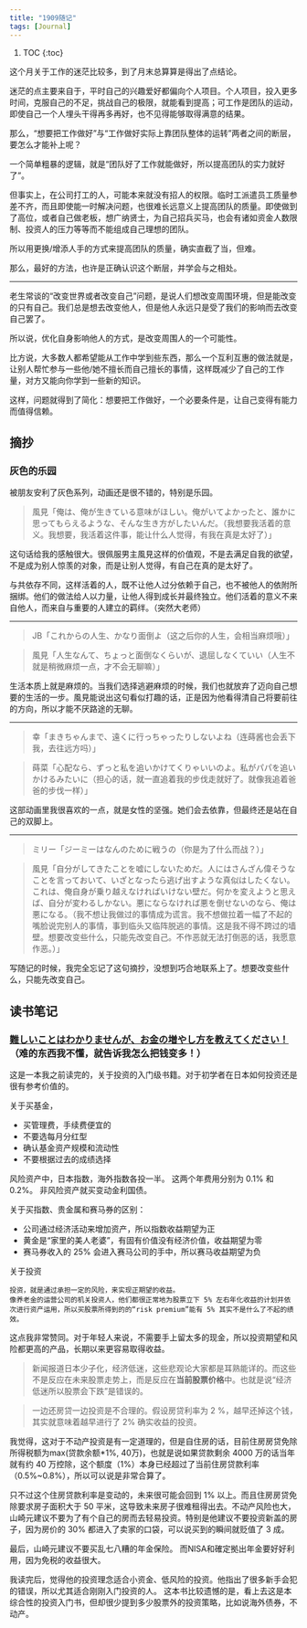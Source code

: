 ```yaml
---
title: "1909随记"
tags: [Journal]
---
```


1. TOC
{:toc}

这个月关于工作的迷茫比较多，到了月末总算算是得出了点结论。

迷茫的点主要来自于，平时自己的兴趣爱好都偏向个人项目。个人项目，投入更多时间，克服自己的不足，挑战自己的极限，就能看到提高；可工作是团队的运动，即使自己一个人埋头干得再多再好，也不见得能够取得满意的结果。

那么，“想要把工作做好”与“工作做好实际上靠团队整体的运转”两者之间的断层，要怎么才能补上呢？

一个简单粗暴的逻辑，就是“团队好了工作就能做好，所以提高团队的实力就好了”。

但事实上，在公司打工的人，可能本来就没有招人的权限。临时工派遣员工质量参差不齐，而且即使能一时解决问题，也很难长远意义上提高团队的质量。即使做到了高位，或者自己做老板，想广纳贤士，为自己招兵买马，也会有诸如资金人数限制、投资人的压力等等而不能组成自己理想的团队。

所以用更换/增添人手的方式来提高团队的质量，确实直截了当，但难。

那么，最好的方法，也许是正确认识这个断层，并学会与之相处。

<hr/>

老生常谈的“改变世界或者改变自己”问题，是说人们想改变周围环境，但是能改变的只有自己。我们总是想去改变他人，但是他人永远只是受了我们的影响而去改变自己罢了。

所以说，优化自身影响他人的方式，是改变周围人的一个可能性。

比方说，大多数人都希望能从工作中学到些东西，那么一个互利互惠的做法就是，让别人帮忙参与一些他/她不擅长而自己擅长的事情，这样既减少了自己的工作量，对方又能向你学到一些新的知识。

这样，问题就得到了简化：想要把工作做好，一个必要条件是，让自己变得有能力而值得信赖。

## 摘抄

### 灰色的乐园

被朋友安利了灰色系列，动画还是很不错的，特别是乐园。

> 風見「俺は、俺が生きている意味がほしい。俺がいてよかったと、誰かに思ってもらえるような、そんな生き方がしたいんだ。（我想要我活着的意义。我想要，我活着这件事，能让什么人觉得，有我在真是太好了）」

这句话给我的感触很大。很佩服男主風見这样的价值观，不是去满足自我的欲望，不是成为别人惊羡的对象，而是让别人觉得，有自己在真的是太好了。

与共依存不同，这样活着的人，既不让他人过分依赖于自己，也不被他人的依附所捆绑。他们的做法给人以力量，让他人得到成长并最终独立。他们活着的意义不来自他人，而来自与重要的人建立的羁绊。（突然大老师）

<hr/>

> JB「これからの人生、かなり面倒よ（这之后你的人生，会相当麻烦哦）」

> 風見「人生なんて、ちょっと面倒なくらいが、退屈しなくていい（人生不就是稍微麻烦一点，才不会无聊嘛）」

生活本质上就是麻烦的。当我们选择逃避麻烦的时候，我们也就放弃了迈向自己想要的生活的一步。風見能说出这句看似打趣的话，正是因为他看得清自己将要前往的方向，所以才能不厌路途的无聊。

<hr/>

> 幸「まきちゃんまで、遠くに行っちゃったりしないよね（连蒔酱也会丢下我，去往远方吗）」

> 蒔菜「心配なら、ずっと私を追いかけてくりゃいいのよ。私がパパを追いかけるみたいに（担心的话，就一直追着我的步伐走就好了。就像我追着爸爸的步伐一样）」

这部动画里我很喜欢的一点，就是女性的坚强。她们会去依靠，但最终还是站在自己的双脚上。

<hr/>

> ミリー「ジーミーはなんのために戦うの（你是为了什么而战？）」

> 風見「自分がしてきたことを嘘にしないためだ。人にはさんざん偉そうなことを言っておいて、いざとなったら逃げ出すような真似はしたくない。これは、俺自身が乗り越えなければいけない壁だ。何かを変えようと思えば、自分が変わるしかない。悪にならなければ悪を倒せないのなら、俺は悪になる。（我不想让我做过的事情成为谎言。我不想做拉着一幅了不起的嘴脸说完别人的事情，事到临头又临阵脱逃的事情。这是我不得不跨过的墙壁。想要改变些什么，只能先改变自己。不作恶就无法打倒恶的话，我愿意作恶。）」

写随记的时候，我完全忘记了这句摘抄，没想到巧合地联系上了。想要改变些什么，只能先改变自己。

## 读书笔记

### [難しいことはわかりませんが、お金の増やし方を教えてください！](https://www.amazon.co.jp/gp/product/B077F4SK36/ref=ppx_yo_dt_b_search_asin_title?ie=UTF8&psc=1)（难的东西我不懂，就告诉我怎么把钱变多！）

这是一本我之前读完的，关于投资的入门级书籍。对于初学者在日本如何投资还是很有参考价值的。

关于买基金，

* 买管理费，手续费便宜的
* 不要选每月分红型
* 确认基金资产规模和流动性
* 不要根据过去的成绩选择

风险资产中，日本指数，海外指数各投一半。
这两个年费用分别为 0.1% 和 0.2%。
非风险资产就买变动金利国债。

关于买指数、贵金属和赛马券的区别：

* 公司通过经济活动来增加资产，所以指数收益期望为正
* 黄金是“家里的美人老婆”，有固有价值没有经济价值，收益期望为零
* 赛马券收入的 25% 会进入赛马公司的手中，所以赛马收益期望为负

关于投资

    投资，就是通过承担一定的风险，来实现正期望的收益。
    像养老金的运营公司的机关投资人，他们都很正常地为股票立下 5% 左右年化收益的计划并依次进行资产运用，所以买股票所得到的的“risk premium”能有 5% 其实不是什么了不起的绩效。

这点我非常赞同。对于年轻人来说，不需要手上留太多的现金，所以投资期望和风险都更高的产品，长期以来更容易取得收益。

> 新闻报道日本少子化，经济低迷，这些悲观论大家都是耳熟能详的。而这些不是反应在未来股票走势上，而是反应在**当前股票价格**中。也就是说“经济低迷所以股票会下跌”是错误的。

> 一边还房贷一边投资是不合理的。假设房贷利率为 2 %，越早还掉这个钱，其实就意味着越早进行了 2% 确实收益的投资。

我觉得，这对于不动产投资是有一定道理的，但是自住房的话，目前住房房贷免除所得税额为max(贷款余额*1%, 40万)，也就是说如果贷款剩余 4000 万的话当年就有约 40 万控除，这个额度（1%）本身已经超过了当前住房贷款利率（0.5%~0.8%），所以可以说是非常合算了。

只不过这个住房贷款利率是变动的，未来很可能会回到 1% 以上。而且住房房贷免除要求房子面积大于 50 平米，这导致未来房子很难租得出去。不动产风险也大，山崎元建议不要为了有个自己的房而去轻易投资。特别是他建议不要投资新盖的房子，因为房价的 30% 都进入了卖家的口袋，可以说买到的瞬间就贬值了 3 成。

最后，山崎元建议不要买乱七八糟的年金保险。
而NISA和確定拠出年金要好好利用，因为免税的收益很大。

我读完后，觉得他的投资理念适合小资金、低风险的投资。他指出了很多新手会犯的错误，所以尤其适合刚刚入门投资的人。
这本书比较遗憾的是，看上去这是本综合性的投资入门书，但却很少提到多少股票外的投资策略，比如说海外债券，不动产。
